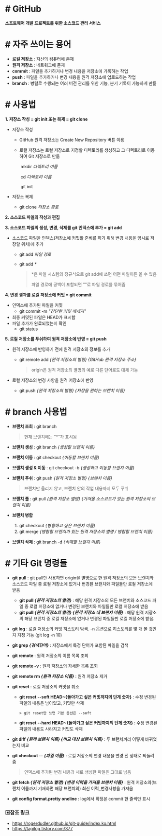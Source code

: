 # # GitHub

**소프트웨어 개발 프로젝트를 위한 소스코드 관리 서비스**



# # 자주 쓰이는 용어

- **로컬 저장소** : 자신의 컴퓨터에 존재
- **원격 저장소** : 네트워크에 존재
- **commit** : 파일을 추가하거나 변경 내용을 저장소에 기록하는 작업
- **push** : 파일을 추가하거나 변경 내용을 원격 저장소에 업로드하는 작업
- **branch** : 병렬로 수행되는 여러 버전 관리를 위한 기능, 분기 기록이 가능하게 만듦



# # 사용법

**1. 저장소 작성 = git init 또는 복제 = git clone**

- 저장소 작성

  - GitHub 원격 저장소는 Create New Repository 버튼 이용

  - 로컬 저장소는 로컬 저장소로 지정할 디렉토리를 생성하고 그 디렉토리로 이동하여 Git 저장소로 만듦

    ​	mkdir _디렉토리 이름_

    ​	cd _디렉토리 이름_

    ​	git init

- 저장소 복제

  - git clone _저장소 경로_

**2. 소스코드 파일의 작성과 편집**

**3. 소스코드 파일의 생성, 변경, 삭제를 git 인덱스에 추가 = git add**

- 소스코드 파일을 인덱스(저장소에 커밋할 준비를 하기 위해 변경 내용을 임시로 저장할 위치)에 추가

  - git add _파일 경로_

  - git add _*_    

    > *은 파일 시스템의 정규식으로 git add에 쓰면 어떤 파일이든 올 수 있음
    >
    > 파일 경로에 공백이 포함되면 ""로 파일 경로를 묶어줌

**4. 변경 결과를 로컬 저장소에 커밋 = git commit**

- 인덱스에 추가된 파일을 커밋
  - git commit -m _"간단한 커밋 메세지"_
- 최종 커밋된 파일은 HEAD가 표시함
- 파일 추가가 완료되었는지 확인
  - git status

**5. 로컬 저장소를 푸쉬하여 원격 저장소에 반영 = git push**

- 원격 저장소에 반영하기 전에 원격 저장소의 정보를 추가

  - git remote add _{원격 저장소의 별명} {GitHub 원격 저장소 주소}_

    > origin은 원격 저장소의 별명의 예로 다른 단어로도 대체 가능

- 로컬 저장소의 변경 사항을 원격 저장소에 반영
  - git push _{원격 저장소의 별명} {저장을 원하는 브랜치 이름}_ 



# # branch 사용법

- **브랜치 조회** : git branch    

  > 현재 브랜치에는 "*"가 표시됨

- **브랜치 생성** : git branch _{생성할 브랜치 이름}_

- **브랜치 이동** : git checkout _{이동할 브랜치 이름}_

- **브랜치 생성 & 이동** : git checkout -b _{생성하고 이동할 브랜치 이름}_

- **브랜치 푸쉬** : git push _{원격 저장소 별명} {브랜치 이름}_   

  	> 브랜치만 올리지 않고, 브랜치 안의 작업 내용까지 모두 푸쉬

- **브랜치 풀** : git pull _{원격 저장소 별명} {가져올 소스코드가 있는 원격 저장소의 브랜치 이름}_

- **브랜치 병합**

  1. git checkout _{병합하고 싶은 브랜치 이름}_
  2. git merge _{병합할 브랜치가 있는 원격 저장소의 별명 / 병합할 브랜치 이름}_

- **브랜치 삭제** : git branch -d _{삭제할 브랜치 이름}_



# # 기타 Git 명령들

- **git pull** : git pull만 사용하면 origin을 별명으로 한 원격 저장소의 모든 브랜치와 소스코드 파일 중 로컬 저장소에 없거나 변경된 브랜치와 파일들만 로컬 저장소에 받음

  - **git pull _{원격 저장소의 별명}_** : 해당 원격 저장소의 모든 브랜치와 소스코드 파일 중 로컬 저장소에 없거나 변경된 브랜치와 파일들만 로컬 저장소에 받음 
  - **git pull _{원격 저장소의 별명} {원격 저장소 내 브랜치 이름}_** : 해당 원격 저장소의 해당 브랜치 중 로컬 저장소에 없거나 변경된 파일들만 로컬 저장소에 받음.

- **git log** : 로컬 저장소의 커밋 히스토리 탐색. -n 옵션으로 히스토리를 몇 개 볼 것인지 지정 가능 (git log -n 10)

- **git grep _{검색단어}_** : 저장소에서 특정 단어가 포함된 파일을 검색

- **git remote** : 원격 저장소의 이름 목록 조회

- **git remote -v** : 원격 저장소의 자세한 목록 조회

- **git remote rm _{원격 저장소 이름}_** : 원격 저장소 제거

- **git reset** : 로컬 저장소의 커밋을 취소

  - **git reset --soft HEAD~{돌아가고 싶은 커밋까지의 단계 숫자}** : 수정 변경된 파일의 내용은 남아있고, 커밋만 삭제

    	> git reset만 쓰면 기본 옵션은 --soft

  - **git reset --hard HEAD~{돌아가고 싶은 커밋까지의 단게 숫자}** : 수정 변경된 파일의 내용도 사라지고 커밋도 삭제

- **git diff _{원래 브랜치 이름} {비교 대상 브랜치 이름}_** : 두 브랜치끼리 어떻게 바뀌었는지 비교

- **git checkout -- _{파일 이름}_** : 로컬 저장소의 변경 내용을 변경 전 상태로 되돌려줌

  > 인덱스에 추가된 변경 내용과 새로 생성한 파일은 그대로 남음

- **git fetch _{원격 저장소 별명} {변경 이력을 가져올 브랜치 이름}_** : 원격 저장소의(브랜치 이름까지 기재하면 해당 브랜치의) 최신 이력_변경사항을 가져옴

- **git config format.pretty oneline** : log에서 확정본 commit 한 줄씩만 표시



### ▣참조 링크

- <https://rogerdudler.github.io/git-guide/index.ko.html>
- <https://tagilog.tistory.com/377>

